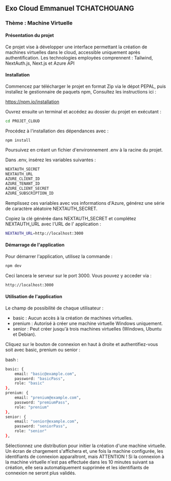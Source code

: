 ## Exo Cloud Emmanuel TCHATCHOUANG

### Thème : Machine Virtuelle

####  Présentation du projet

Ce projet vise à développer une interface permettant la création de machines virtuelles dans le cloud, accessible uniquement après authentification. Les technologies employées comprennent : Tailwind, NextAuth.js, Next.js et Azure API

####  Installation

Commencez par télécharger le projet en format Zip via le dépot PEPAL, puis installez le gestionnaire de paquets npm, Consultez les instructions ici :

https://npm.io/installation

Ouvrez ensuite un terminal et accédez au dossier du projet en exécutant :

```bash
cd PROJET_CLOUD
```

Procédez à l'installation des dépendances avec :

```bash
npm install
```

Poursuivez en créant un fichier d'environnement .env à la racine du projet.

Dans .env, insérez les variables suivantes :

```bash
NEXTAUTH_SECRET
NEXTAUTH_URL
AZURE_CLIENT_ID
AZURE_TENANT_ID
AZURE_CLIENT_SECRET
AZURE_SUBSCRIPTION_ID
```

Remplissez ces variables avec vos informations d'Azure, générez une série de caractère aléatoire NEXTAUTH_SECRET.

Copiez la clé générée dans NEXTAUTH_SECRET et complétez NEXTAUTH_URL avec l'URL de l' application :

```bash
NEXTAUTH_URL=http://localhost:3000
```

####  Démarrage de l'application

Pour démarrer l'application, utilisez la commande :

```bash
npm dev
```

Ceci lancera le serveur sur le port 3000. Vous pouvez y acceder via :

```bash
http://localhost:3000
```

####  Utilisation de l'application

 Le champ de possibilité de chaque utilisateur :

- basic : Aucun accès à la création de machines virtuelles.
- prenium : Autorisé à créer une machine virtuelle Windows uniquement.
- senior : Peut créer jusqu'à trois machines virtuelles (Windows, Ubuntu et Debian).
 
 Cliquez sur le bouton de connexion en haut à droite et authentifiez-vous soit avec basic, prenium ou senior :

bash
:

```bash
basic: {
    email: "basic@example.com",
    password: "basicPass",
    role: "basic"
},
prenium: {
    email: "prenium@example.com",
    password: "premiumPass",
    role: "prenium"
},
senior: {
    email: "senior@example.com",
    password: "seniorPass",
    role: "senior"
},
```

Sélectionnez une distribution pour initier la création d'une machine virtuelle. Un écran de chargement s'affichera et, une fois la machine configurée, les identifiants de connexion apparaîtront, mais ATTENTION ! Si la connexion à la machine virtuelle n'est pas effectuée dans les 10 minutes suivant sa création, elle sera automatiquement supprimée et les identifiants de connexion ne seront plus validés.